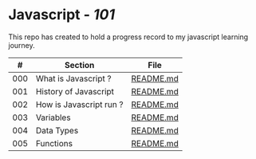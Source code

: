 # Javascript - *101*

This repo has created to hold a progress record to my javascript learning journey.

|  #  | Section                 | File                                              |
| :-: | ----------------------- | ------------------------------------------------- |
| 000 | What is Javascript ?    | [README.md](/000_what_is_javascript/README.md)    |
| 001 | History of Javascript   | [README.md](/001_history_of_javascript/README.md) |
| 002 | How is Javascript run ? | [README.md](002_how_javascript_run/README.md)     |
| 003 | Variables               | [README.md](003_variables/README.md)              |
| 004 | Data Types              | [README.md](004_data_types/README.md)             |
| 005 | Functions               | [README.md](005_functions/README.md)              |